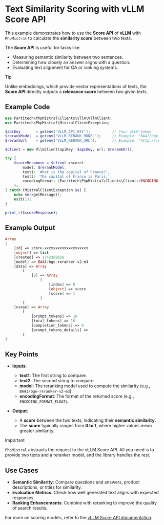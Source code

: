 # Text Similarity Scoring with vLLM Score API

This example demonstrates how to use the **Score API** of **vLLM** with `PhpMistral` to calculate the **similarity score** between two texts.

The **Score API** is useful for tasks like:
- Measuring semantic similarity between two sentences.
- Determining how closely an answer aligns with a question.
- Evaluating text alignment for QA or ranking systems.

> [!TIP]
> Unlike embeddings, which provide vector representations of texts, the **Score API** directly outputs a **relevance score** between two given texts.

## Example Code

```php
use Partitech\PhpMistral\Clients\Vllm\VllmClient;
use Partitech\PhpMistral\MistralClientException;

$apiKey       = getenv('VLLM_API_KEY');          // Your vLLM token
$rerankModel  = getenv('VLLM_RERANK_MODEL');     // Example: "BAAI/bge-reranker-v2-m3"
$rerankUrl    = getenv('VLLM_RERANK_URL');       // Example: "http://localhost:40003"

$client = new VllmClient(apiKey: $apiKey, url: $rerankUrl);

try {
    $scoreResponse = $client->score(
        model: $rerankModel,
        text1: 'What is the capital of France?',
        text2: 'The capital of France is Paris.',
        encodingFormat: \Partitech\PhpMistral\Clients\Client::ENCODING_FORMAT_FLOAT
    );
} catch (MistralClientException $e) {
    echo $e->getMessage();
    exit(1);
}

print_r($scoreResponse);
```

## Example Output

```php
Array
(
    [id] => score-xxxxxxxxxxxxxxxxxxxx
    [object] => list
    [created] => 1742388656
    [model] => BAAI/bge-reranker-v2-m3
    [data] => Array
        (
            [0] => Array
                (
                    [index] => 0
                    [object] => score
                    [score] => 1
                )
        )
    [usage] => Array
        (
            [prompt_tokens] => 18
            [total_tokens] => 18
            [completion_tokens] => 0
            [prompt_tokens_details] =>
        )
)
```

## Key Points

- **Inputs**:
  - **text1**: The first string to compare.
  - **text2**: The second string to compare.
  - **model**: The reranking model used to compute the similarity (e.g., `BAAI/bge-reranker-v2-m3`).
  - **encodingFormat**: The format of the returned score (e.g., `ENCODING_FORMAT_FLOAT`).

- **Output**:
  - A **score** between the two texts, indicating their **semantic similarity**.
  - The **score** typically ranges from **0 to 1**, where higher values mean greater similarity.

> [!IMPORTANT]
> `PhpMistral` abstracts the request to the vLLM Score API. All you need is to provide two texts and a reranker model, and the library handles the rest.

## Use Cases

- **Semantic Similarity**: Compare questions and answers, product descriptions, or titles for similarity.
- **Evaluation Metrics**: Check how well generated text aligns with expected responses.
- **Ranking Enhancements**: Combine with reranking to improve the quality of search results.

For more on scoring models, refer to the [vLLM Score API documentation](https://docs.vllm.ai/en/stable/serving/openai_compatible_server.html#score-api).
